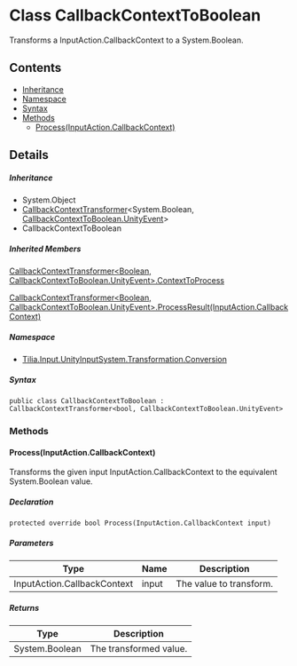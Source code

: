 # Class CallbackContextToBoolean

Transforms a InputAction.CallbackContext to a System.Boolean.

## Contents

* [Inheritance]
* [Namespace]
* [Syntax]
* [Methods]
  * [Process(InputAction.CallbackContext)]

## Details

##### Inheritance

* System.Object
* [CallbackContextTransformer]<System.Boolean, [CallbackContextToBoolean.UnityEvent]\>
* CallbackContextToBoolean

##### Inherited Members

[CallbackContextTransformer<Boolean, CallbackContextToBoolean.UnityEvent>.ContextToProcess]

[CallbackContextTransformer<Boolean, CallbackContextToBoolean.UnityEvent>.ProcessResult(InputAction.CallbackContext)]

##### Namespace

* [Tilia.Input.UnityInputSystem.Transformation.Conversion]

##### Syntax

```
public class CallbackContextToBoolean : CallbackContextTransformer<bool, CallbackContextToBoolean.UnityEvent>
```

### Methods

#### Process(InputAction.CallbackContext)

Transforms the given input InputAction.CallbackContext to the equivalent System.Boolean value.

##### Declaration

```
protected override bool Process(InputAction.CallbackContext input)
```

##### Parameters

| Type | Name | Description |
| --- | --- | --- |
| InputAction.CallbackContext | input | The value to transform. |

##### Returns

| Type | Description |
| --- | --- |
| System.Boolean | The transformed value. |

[CallbackContextTransformer]: CallbackContextTransformer-2.md
[CallbackContextToBoolean.UnityEvent]: CallbackContextToBoolean.UnityEvent.md
[CallbackContextTransformer<Boolean, CallbackContextToBoolean.UnityEvent>.ContextToProcess]: CallbackContextTransformer-2.md#Tilia_Input_UnityInputSystem_Transformation_Conversion_CallbackContextTransformer_2_ContextToProcess
[CallbackContextTransformer<Boolean, CallbackContextToBoolean.UnityEvent>.ProcessResult(InputAction.CallbackContext)]: CallbackContextTransformer-2.md#Tilia_Input_UnityInputSystem_Transformation_Conversion_CallbackContextTransformer_2_ProcessResult_InputAction_CallbackContext_
[Tilia.Input.UnityInputSystem.Transformation.Conversion]: README.md
[Inheritance]: #Inheritance
[Namespace]: #Namespace
[Syntax]: #Syntax
[Methods]: #Methods
[Process(InputAction.CallbackContext)]: #ProcessInputAction.CallbackContext
